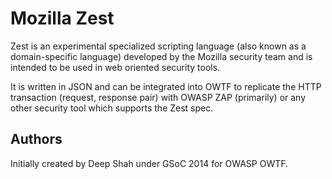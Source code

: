Mozilla Zest
==============

Zest is an experimental specialized scripting language (also known as a domain-specific language) developed by the Mozilla security team and is intended to be used in web oriented security tools.

It is written in JSON and can be integrated into OWTF to replicate the HTTP transaction (request, response pair) with OWASP ZAP (primarily) or any other security tool which supports the Zest spec.


Authors
---
Initially created by Deep Shah under GSoC 2014 for OWASP OWTF.

